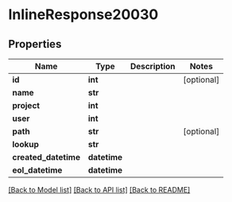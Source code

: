 # InlineResponse20030

## Properties
Name | Type | Description | Notes
------------ | ------------- | ------------- | -------------
**id** | **int** |  | [optional] 
**name** | **str** |  | 
**project** | **int** |  | 
**user** | **int** |  | 
**path** | **str** |  | [optional] 
**lookup** | **str** |  | 
**created_datetime** | **datetime** |  | 
**eol_datetime** | **datetime** |  | 

[[Back to Model list]](../README.md#documentation-for-models) [[Back to API list]](../README.md#documentation-for-api-endpoints) [[Back to README]](../README.md)

